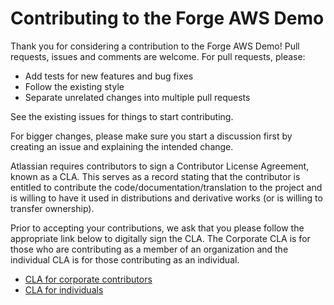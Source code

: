 # Contributing to the Forge AWS Demo

Thank you for considering a contribution to the Forge AWS Demo!
Pull requests, issues and comments are welcome.
For pull requests, please:

* Add tests for new features and bug fixes
* Follow the existing style
* Separate unrelated changes into multiple pull requests

See the existing issues for things to start contributing.

For bigger changes, please make sure you start a discussion first by creating an issue and explaining the intended change.

Atlassian requires contributors to sign a Contributor License Agreement,
known as a CLA.
This serves as a record stating
that the contributor is entitled to contribute the code/documentation/translation to the project
and is willing to have it used in distributions and derivative works (or is willing to transfer ownership).

Prior to accepting your contributions,
we ask that you please follow the appropriate link below to digitally sign the CLA.
The Corporate CLA is for those who are contributing as a member of an organization
and the individual CLA is for those contributing as an individual.

* [CLA for corporate contributors](https://opensource.atlassian.com/corporate)
* [CLA for individuals](https://opensource.atlassian.com/individual)